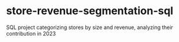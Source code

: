 # store-revenue-segmentation-sql
SQL project categorizing stores by size and revenue, analyzing their contribution in 2023
